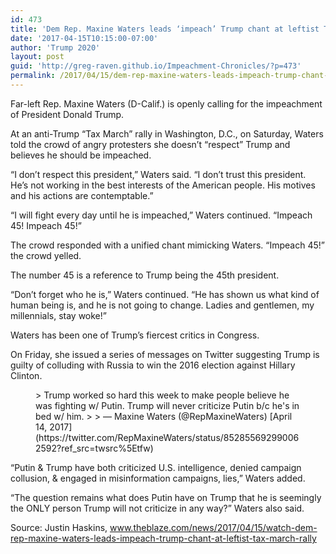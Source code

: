 ```yaml
---
id: 473
title: 'Dem Rep. Maxine Waters leads ‘impeach’ Trump chant at leftist Tax March rally'
date: '2017-04-15T10:15:00-07:00'
author: 'Trump 2020'
layout: post
guid: 'http://greg-raven.github.io/Impeachment-Chronicles/?p=473'
permalink: /2017/04/15/dem-rep-maxine-waters-leads-impeach-trump-chant-at-leftist-tax-march-rally/
---
```


Far-left Rep. Maxine Waters (D-Calif.) is openly calling for the impeachment of President Donald Trump.

At an anti-Trump “Tax March” rally in Washington, D.C., on Saturday, Waters told the crowd of angry protesters she doesn’t “respect” Trump and believes he should be impeached.

“I don’t respect this president,” Waters said. “I don’t trust this president. He’s not working in the best interests of the American people. His motives and his actions are contemptable.”

“I will fight every day until he is impeached,” Waters continued. “Impeach 45! Impeach 45!”

The crowd responded with a unified chant mimicking Waters. “Impeach 45!” the crowd yelled.

The number 45 is a reference to Trump being the 45th president.

“Don’t forget who he is,” Waters continued. “He has shown us what kind of human being is, and he is not going to change. Ladies and gentlemen, my millennials, stay woke!”

Waters has been one of Trump’s fiercest critics in Congress.

On Friday, she issued a series of messages on Twitter suggesting Trump is guilty of colluding with Russia to win the 2016 election against Hillary Clinton.

<figure class="wp-block-embed is-type-rich is-provider-twitter wp-block-embed-twitter"><div class="wp-block-embed__wrapper">> Trump worked so hard this week to make people believe he was fighting w/ Putin. Trump will never criticize Putin b/c he's in bed w/ him.
> 
> — Maxine Waters (@RepMaxineWaters) [April 14, 2017](https://twitter.com/RepMaxineWaters/status/852855692990062592?ref_src=twsrc%5Etfw)

<script async="" charset="utf-8" src="https://platform.twitter.com/widgets.js"></script></div></figure>“Putin &amp; Trump have both criticized U.S. intelligence, denied campaign collusion, &amp; engaged in misinformation campaigns, lies,” Waters added.

“The question remains what does Putin have on Trump that he is seemingly the ONLY person Trump will not criticize in any way?” Waters also said.

Source: Justin Haskins, www.theblaze.com/news/2017/04/15/watch-dem-rep-maxine-waters-leads-impeach-trump-chant-at-leftist-tax-march-rally